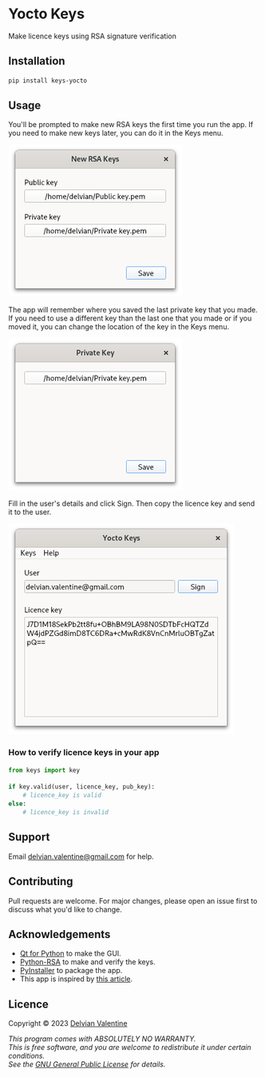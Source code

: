 # Yocto Keys

Make licence keys using RSA signature verification

## Installation

```bash
pip install keys-yocto
```

## Usage

You'll be prompted to make new RSA keys the first time you run the app.  If you need to make new keys later, you can do it in the Keys menu.

![New RSA keys](https://github.com/delvianv/keys/raw/master/images/new_rsa_keys.png)

The app will remember where you saved the last private key that you made.  If you need to use a different key than the last one that you made or if you moved it, you can change the location of the key in the Keys menu.

![Private key](https://github.com/delvianv/keys/raw/master/images/priv_key.png)

Fill in the user's details and click Sign.  Then copy the licence key and send it to the user.

![Main window](https://github.com/delvianv/keys/raw/master/images/main.png)

### How to verify licence keys in your app

```python
from keys import key

if key.valid(user, licence_key, pub_key):
	# licence_key is valid
else:
	# licence_key is invalid
```

## Support

Email delvian.valentine@gmail.com for help.

## Contributing

Pull requests are welcome.  For major changes, please open an issue first to discuss what you'd like to change.

## Acknowledgements

*   [Qt for Python](https://wiki.qt.io/Qt_for_Python) to make the GUI.
*   [Python-RSA](https://stuvel.eu/software/rsa/) to make and verify the keys.
*   [PyInstaller](https://pyinstaller.org/en/stable/) to package the app.
*   This app is inspired by [this article](https://build-system.fman.io/generating-license-keys).

## Licence

Copyright © 2023  [Delvian Valentine](mailto:delvian.valentine@gmail.com)

_This program comes with ABSOLUTELY NO WARRANTY.  
This is free software, and you are welcome to redistribute it under certain conditions.  
See the [GNU General Public License](https://www.gnu.org/licenses/) for details._  
